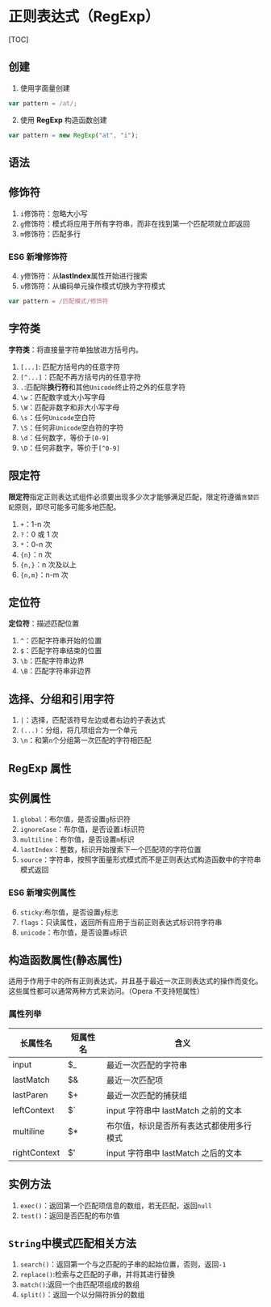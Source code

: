 # 正则表达式（RegExp）

[TOC]

## 创建

1. 使用字面量创建

```javascript
var pattern = /at/;
```

2. 使用 **RegExp** 构造函数创建

```javascript
var pattern = new RegExp("at", "i");
```

## 语法

## 修饰符

1. `i`修饰符：忽略大小写
2. `g`修饰符：模式将应用于所有字符串，而非在找到第一个匹配项就立即返回
3. `m`修饰符：匹配多行

### ES6 新增修饰符

4. `y`修饰符：从**lastIndex**属性开始进行搜索
5. `u`修饰符：从编码单元操作模式切换为字符模式

```javascript
var pattern = /匹配模式/修饰符
```

## 字符类

**字符类**：将直接量字符单独放进方括号内。

1. `[...]`: 匹配方括号内的任意字符
2. `[^...]`：匹配不再方括号内的任意字符
3. `.`:匹配除**换行符**和其他`Unicode`终止符之外的任意字符
4. `\w`：匹配数字或大小写字母
5. `\W`：匹配非数字和非大小写字母
6. `\s`：任何`Unicode`空白符
7. `\S`：任何非`Unicode`空白符的字符
8. `\d`：任何数字，等价于`[0-9]`
9. `\D`：任何非数字，等价于`[^0-9]`

## 限定符

**限定符**指定正则表达式组件必须要出现多少次才能够满足匹配，限定符遵循`贪婪匹配`原则，即尽可能多可能多地匹配。

1. `+`：1-n 次
2. `?`：0 或 1 次
3. `*`：0-n 次
4. `{n}`：n 次
5. `{n,}`：n 次及以上
6. `{n,m}`：n-m 次

## 定位符

**定位符**：描述匹配位置

1. `^`：匹配字符串开始的位置
2. `$`：匹配字符串结束的位置
3. `\b`：匹配字符串边界
4. `\B`：匹配字符串非边界

## 选择、分组和引用字符

1. `|`：选择，匹配该符号左边或者右边的子表达式
2. `(...)`：分组，将几项组合为一个单元
3. `\n`：和第`n`个分组第一次匹配的字符相匹配

## RegExp 属性

## 实例属性

1. `global`：布尔值，是否设置`g`标识符
2. `ignoreCase`：布尔值，是否设置`i`标识符
3. `multiline`：布尔值，是否设置`m`标识
4. `lastIndex`：整数，标识开始搜索下一个匹配项的字符位置
5. `source`：字符串，按照字面量形式模式而不是正则表达式构造函数中的字符串模式返回

### ES6 新增实例属性

6. `sticky`:布尔值，是否设置`y`标志
7. `flags`：只读属性，返回所有应用于当前正则表达式标识符字符串
8. `unicode`：布尔值，是否设置`u`标识

## 构造函数属性(静态属性)

适用于作用于中的所有正则表达式，并且基于最近一次正则表达式的操作而变化。这些属性都可以通常两种方式来访问。（Opera 不支持短属性）

### 属性列举

| 长属性名     | 短属性名                                | 含义                                     |
| ------------ | --------------------------------------- | ---------------------------------------- |
| input        | \$\_                                    | 最近一次匹配的字符串                     |
| lastMatch    | \$&                                     | 最近一次匹配项                           |
| lastParen    | \$+                                     | 最近一次匹配的捕获组                     |
| leftContext  | \$`|input 字符串中 lastMatch 之前的文本 |
| multiline    | \$\*                                    | 布尔值，标识是否所有表达式都使用多行模式 |
| rightContext | \$'                                     | input 字符串中 lastMatch 之后的文本      |

## 实例方法

1. `exec()`：返回第一个匹配项信息的数组，若无匹配，返回`null`
2. `test()`：返回是否匹配的布尔值

## `String`中模式匹配相关方法

1. `search()`：返回第一个与之匹配的子串的起始位置，否则，返回`-1`
2. `replace()`:检索与之匹配的子串，并将其进行替换
3. `match()`:返回一个由匹配项组成的数组
4. `split()`：返回一个以分隔符拆分的数组
